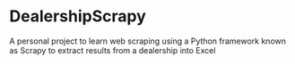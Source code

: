 # DealershipScrapy
A personal project to learn web scraping using a Python framework known as Scrapy to extract results from a dealership into Excel

